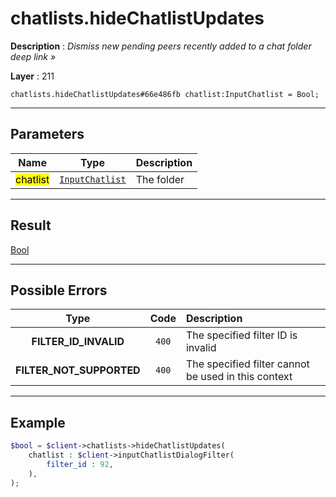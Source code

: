 # chatlists.hideChatlistUpdates

**Description** : *Dismiss new pending peers recently added to a chat folder deep link »*

**Layer** : 211

```tl
chatlists.hideChatlistUpdates#66e486fb chatlist:InputChatlist = Bool;
```

---

## Parameters

| Name | Type | Description |
| :---: | :---: | :--- |
| <mark>chatlist</mark> | [`InputChatlist`](type/InputChatlist) | The folder |

---

## Result

[Bool](type/Bool)

---

## Possible Errors

| Type | Code | Description |
| :---: | :---: | :--- |
| **FILTER_ID_INVALID** | `400` | The specified filter ID is invalid |
| **FILTER_NOT_SUPPORTED** | `400` | The specified filter cannot be used in this context |

---

## Example

```php
$bool = $client->chatlists->hideChatlistUpdates(
	chatlist : $client->inputChatlistDialogFilter(
		filter_id : 92,
	),
);
```